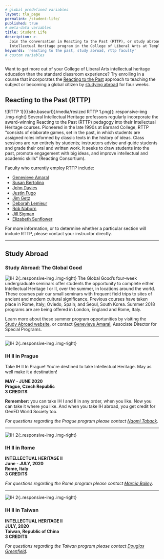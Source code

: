 ```yaml
---
# global predefined variables
layout: tla_page
permalink: /student-life/
published: true
# meta-data variables
title: Student Life
description: >-
  Join the conversation in Reacting to the Past (RTTP), or study abroad through the 
  Intellectual Heritage program in the College of Liberal Arts at Temple University.
keywords: 'reacting to the past, study abroad, rttp faculty'
# custom variables
---
```

Want to get more out of your College of Liberal Arts intellectual heritage education than the standard classroom experience? Try enrolling in a course that incorporates the [Reacting to the Past](#reacting-to-the-past-rttp) approach to teaching the subject or becoming a global citizen by [studying abroad](#study-abroad-the-global-good) for four weeks.

## Reacting to the Past (RTTP)
![RTTP 1]({{site.baseurl}}/media/resized RTTP 1.png){:.responsive-img .img-right}
Several Intellectual Heritage professors regularly incorporate the award-winning Reacting to the Past (RTTP) pedagogy into their Intellectual Heritage courses. Pioneered in the late 1990s at Barnard College, RTTP “consists of elaborate games, set in the past, in which students are assigned roles informed by classic texts in the history of ideas. Class sessions are run entirely by students; instructors advise and guide students and grade their oral and written work. It seeks to draw students into the past, promote engagement with big ideas, and improve intellectual and academic skills” (Reacting Consortium).

Faculty who currently employ RTTP include:

- [Genevieve Amaral](https://liberalarts.temple.edu/academics/faculty/amaral-genevieve)
- [Susan Bertolino](https://liberalarts.temple.edu/academics/faculty/bertolino-susan)
- [John Davies](https://liberalarts.temple.edu/academics/faculty/davies-john)
- [Justin Fugo](https://liberalarts.temple.edu/academics/faculty/fugo-justin)
- [Jim Getz](https://liberalarts.temple.edu/academics/faculty/getz-james)
- [Deborah Lemieur](https://liberalarts.temple.edu/academics/faculty/lemieur-deborah)
- [Rob Naborn](https://liberalarts.temple.edu/academics/faculty/naborn-robert)
- [Jill Sigman](https://liberalarts.temple.edu/academics/faculty/sigman-jill-k)
- [Elizabeth Sunflower](https://liberalarts.temple.edu/academics/faculty/sunflower-elizabeth)

For more information, or to determine whether a particular section will include RTTP, please contact your instructor directly.

___

## Study Abroad 

### Study Abroad: The Global Good
![IH 2]({{site.baseurl}}/media/){:.responsive-img .img-right}
The Global Good’s four-week undergraduate seminars offer students the opportunity to complete either Intellectual Heritage I or II, over the summer, in locations around the world. These courses pair our small seminars with frequent field trips to sites of ancient and modern cultural significance. Previous courses have taken place in Rome, Italy; Oviedo, Spain; and Seoul, South Korea. Summer 2018 programs are are being offered in London, England and Rome, Italy.

Learn more about these summer program opportunities by visiting the [Study Abroad website](https://studyabroad.temple.edu/temple-summer-programs), or contact [Genevieve Amaral](mailto:g.amaral@temple.edu), Associate Director for Special Programs.

___

![IH 2]({{site.baseurl}}/media/croppedprague.png){:.responsive-img .img-right}
### IH II in Prague
Take IH II In Prague! You're destined to take Intellectual Heritage. May as well make it a destination!

**MAY - JUNE 2020<br>
Prague, Czech Republic<br>
3 CREDITS**<br>

**Remember:** you can take IH I and II in any order, when you like. Now you can take it where you like. And when you take IH abroad, you get credit for GenED World Society too.

_For questions regarding the Prague program please contact [Naomi Taback](mailto:naomi.taback@temple.edu)_. 

___

![IH 2]({{site.baseurl}}/media/croppedrome.png){:.responsive-img .img-right}
### IH II in Rome<br>
**INTELLECTUAL HERITAGE II<br>
June - JULY, 2020<br>
Rome, Italy<br>
3 CREDITS**<br>

_For questions regarding the Rome program please contact [Marcia Bailey](mailto:mbailey2@temple.edu)_. 

___

![IH 2]({{site.baseurl}}/media/croppedtaiwan.png){:.responsive-img .img-right}
### IH II in Taiwan<br>
**INTELLECTUAL HERITAGE II<br>
JULY, 2020<br>
Taiwan, Republic of China<br>
3 CREDITS**<br>

_For questions regarding the Taiwan program please contact [Douglas Greenfield](mailto:dgreenfield@temple.edu)_. 
